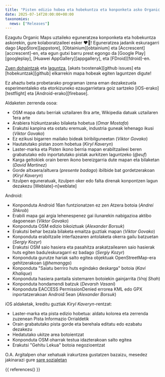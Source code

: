 ```yaml
---
title: "Pisten edizio hobea eta hobekuntza eta konponketa asko Organic Maps 2025ko uztaileko eguneratzean"
date: 2025-07-14T20:00:00+00:00
taxonomies:
  news: ["Releases"]
---
```


Ezagutu Organic Maps uztaileko eguneratzea konponketa eta hobekuntza askorekin, gure kolaboratzaileei esker ❤️💪! Eguneratzea jadanik eskuragarri dago [AppStore][appstore], [Obtainium][obtainium] eta [Accrescent][accrescent]-en, eta egun gutxi barru prest egongo da [Google Play][googleplay], [Huawei AppGallery][appgallery], eta [FDroid][fdroid]-en.

[Zuen dohaintzak](@/donate/index.md) eta [laguntza](@/contribute/index.md), [akats txostenak][github issues] eta [hobekuntzak][github] elkarrekin mapa hobeak egiten laguntzen digute!

Ez ahaztu beta probetarako programan izena eman dezakezuela esperimentaleko eta etorkizuneko ezaugarrietara goiz sartzeko [iOS-erako][testflight] eta [Android-erako][firebase].

Aldaketen zerrenda osoa:
- OSM mapa datu berriak uztailaren 8ra arte, Wikipedia datuak uztailaren 1era arte
- Arabiera hizkuntzarako bilaketa hobetua (_Omar Mostafa_)
- Erakutsi kanpina eta ostatu eremuak, industria guneak lehenago ikusi (_Viktor Govako_)
- Ez ezikusi bigarren mailako bideak biribilguneetan (_Viktor Govako_)
- Hautatutako pistan zoom hobetua (_Kiryl Kaveryn_)
- Laster-marka eta Pisten ikono berria mapan erabiltzaileei beren grabatutako edo inportatutako pistak aurkitzen laguntzeko (_@euf_)
- Karga geltokiek orain beren ikono bereizgarria dute mapan eta bilaketan (_David Martinez_)
- Gorde altxaera/altuera (_presente badago_) ibilbide bat gordetzerakoan (_Kiryl Kaveryn_)
- Itzulpen eguneratuak, itzulpen oker edo falta direnak konpontzen lagun dezakezu [Weblate]-n[weblate]

Android:
- Konponduta Android 16an funtzionatzen ez zen Atzera botoia (_Andrei Shkrob_)
- Erabili mapa gai argia lehenespenez gai ilunarekin nabigazioa aktibo dagoenean (_Viktor Govako_)
- Konponduta OSM edizio bikoiztuak (_Alexander Borsuk_)
- Erakutsi behar bezala bilaketa emaitza guztiak mapan (_Viktor Govako_)
- Konponduta erabiltzaile interfazearen antolaketa okerra gailu batzuetan (_Sergiy Kozyr_)
- Erakutsi OSM saio hasiera eta pasahitza arakatzailearen saio hasierak huts egiten badu/eskuragarri ez badago (_Sergiy Kozyr_)
- Konponduta gurutze hariak salto egitea objektuak OpenStreetMap-era gehitzerakoan (_@hemanggs_)
- Konponduta "Saiatu berriro huts egindako deskarga" botoia (_Kavi Khalique_)
- Konponduta hasiera pantaila sistemaren botoiekin gainjarrita (_Vraj Shah_)
- Konponduta hondamendi batzuk (_Devarsh Vasani_)
- Konponduta EACCESS PermissionDenied errorea KML edo GPX inportatzerakoan Android 5ean (_Alexander Borsuk_)

iOS aldaketak, kreditu guztiak _Kiryl Kaveryn_-rentzat:
- Laster-marka eta pista edizio hobetua: aldatu kolorea eta zerrenda zuzenean Pista Informazio Orrialdetik
- Orain grabatutako pista gorde eta berehala editatu edo ezabatu dezakezu
- Hedatutako ukitze area botoientzat
- Konponduta OSM oharrak testua idazterakoan salto egitea
- Erakutsi "Gehitu Lekua" botoia negozioentzat

O.A. Argitalpen ohar xehatuak irakurtzea gustatzen bazaizu, mesedez jakinarazi gure [sare sozialetan](/eu/#komunitatea)

{{ references() }}
